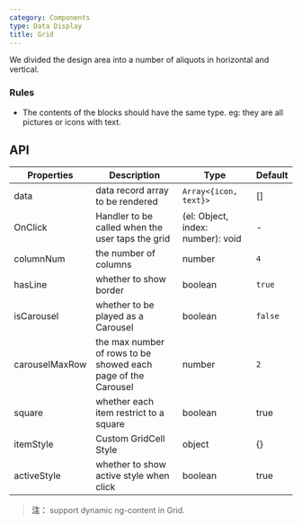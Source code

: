 ```yaml
---
category: Components
type: Data Display
title: Grid
---
```


We divided the design area into a number of aliquots in horizontal and vertical.

### Rules
- The contents of the blocks should have the same type. eg: they are all pictures or icons with text.


## API

Properties | Description | Type | Default
-----------|------------|------|--------
| data    |    data record array to be rendered     | `Array<{icon, text}>`  | [] |
| OnClick    |   Handler to be called when the user taps the grid   | (el: Object, index: number): void  | - |
| columnNum    |   the number of columns   | number  |  `4` |
| hasLine    |   whether to show border    | boolean  |  `true` |
| isCarousel    |   whether to be played as a Carousel    | boolean  | `false` |
| carouselMaxRow    |   the max number of rows to be showed each page of the Carousel   | number  | `2` |
| square  |   whether each item restrict to a square   | boolean | true |
| itemStyle| Custom GridCell Style| object|{} |
| activeStyle | whether to show active style when click | boolean | true |
> **注：** support dynamic ng-content in Grid.